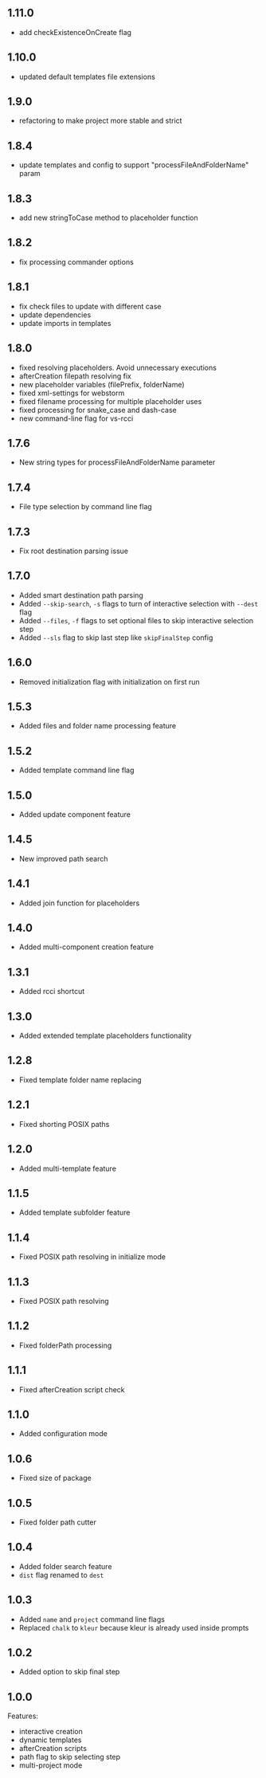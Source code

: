 ## 1.11.0
* add checkExistenceOnCreate flag

## 1.10.0
* updated default templates file extensions

## 1.9.0
* refactoring to make project more stable and strict

## 1.8.4
* update templates and config to support "processFileAndFolderName" param

## 1.8.3
* add new stringToCase method to placeholder function

## 1.8.2
* fix processing commander options

## 1.8.1
* fix check files to update with different case
* update dependencies
* update imports in templates

## 1.8.0
* fixed resolving placeholders. Avoid unnecessary executions
* afterCreation filepath resolving fix
* new placeholder variables (filePrefix, folderName)
* fixed xml-settings for webstorm
* fixed filename processing for multiple placeholder uses
* fixed processing for snake_case and dash-case
* new command-line flag for vs-rcci

## 1.7.6
* New string types for processFileAndFolderName parameter

## 1.7.4
* File type selection by command line flag

## 1.7.3
* Fix root destination parsing issue

## 1.7.0
* Added smart destination path parsing
* Added `--skip-search`, `-s` flags to turn of interactive selection with `--dest` flag
* Added `--files`, `-f` flags to set optional files to skip interactive selection step
* Added `--sls` flag to skip last step like `skipFinalStep` config 

## 1.6.0
* Removed initialization flag with initialization on first run

## 1.5.3
* Added files and folder name processing feature

## 1.5.2
* Added template command line flag

## 1.5.0
* Added update component feature

## 1.4.5
* New improved path search

## 1.4.1
* Added join function for placeholders

## 1.4.0
* Added multi-component creation feature

## 1.3.1
* Added rcci shortcut

## 1.3.0
* Added extended template placeholders functionality

## 1.2.8
* Fixed template folder name replacing 

## 1.2.1
* Fixed shorting POSIX paths

## 1.2.0
* Added multi-template feature

## 1.1.5
* Added template subfolder feature

## 1.1.4
* Fixed POSIX path resolving in initialize mode

## 1.1.3
* Fixed POSIX path resolving

## 1.1.2
* Fixed folderPath processing

## 1.1.1
* Fixed afterCreation script check

## 1.1.0
* Added configuration mode

## 1.0.6
* Fixed size of package

## 1.0.5
* Fixed folder path cutter

## 1.0.4
* Added folder search feature
* `dist` flag renamed to `dest`

## 1.0.3
* Added `name` and `project` command line flags
* Replaced `chalk` to `kleur` because kleur is already used inside prompts

## 1.0.2
* Added option to skip final step

## 1.0.0
Features:
* interactive creation
* dynamic templates
* afterCreation scripts
* path flag to skip selecting step
* multi-project mode
